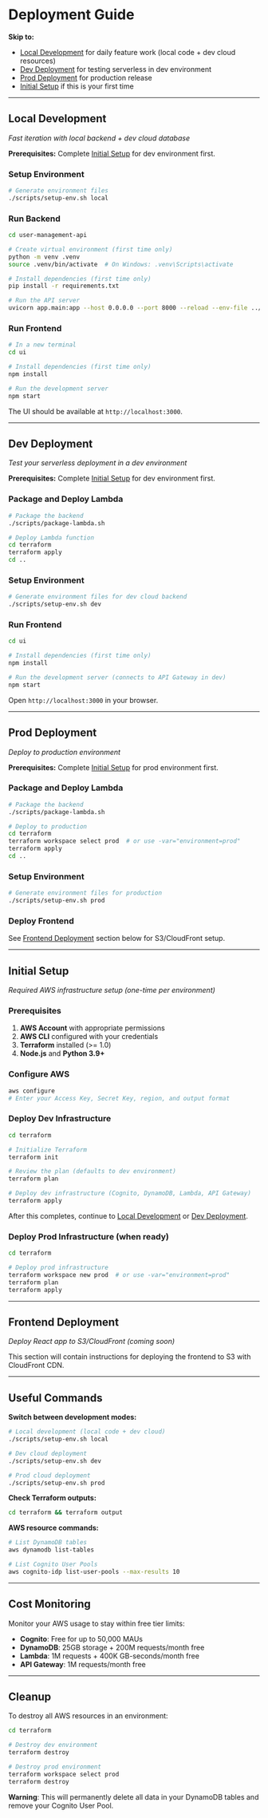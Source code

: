 # Deployment Guide

**Skip to:**
- [Local Development](#local-development) for daily feature work (local code + dev cloud resources)
- [Dev Deployment](#dev-deployment) for testing serverless in dev environment
- [Prod Deployment](#prod-deployment) for production release
- [Initial Setup](#initial-setup) if this is your first time

---

## Local Development

*Fast iteration with local backend + dev cloud database*

**Prerequisites:** Complete [Initial Setup](#initial-setup) for dev environment first.

### Setup Environment

```bash
# Generate environment files
./scripts/setup-env.sh local
```

### Run Backend

```bash
cd user-management-api

# Create virtual environment (first time only)
python -m venv .venv
source .venv/bin/activate  # On Windows: .venv\Scripts\activate

# Install dependencies (first time only)
pip install -r requirements.txt

# Run the API server
uvicorn app.main:app --host 0.0.0.0 --port 8000 --reload --env-file ../.env.local
```

### Run Frontend

```bash
# In a new terminal
cd ui

# Install dependencies (first time only)
npm install

# Run the development server
npm start
```

The UI should be available at `http://localhost:3000`.

---

## Dev Deployment

*Test your serverless deployment in a dev environment*

**Prerequisites:** Complete [Initial Setup](#initial-setup) for dev environment first.

### Package and Deploy Lambda

```bash
# Package the backend
./scripts/package-lambda.sh

# Deploy Lambda function
cd terraform
terraform apply
cd ..
```

### Setup Environment

```bash
# Generate environment files for dev cloud backend
./scripts/setup-env.sh dev
```

### Run Frontend

```bash
cd ui

# Install dependencies (first time only)
npm install

# Run the development server (connects to API Gateway in dev)
npm start
```

Open `http://localhost:3000` in your browser.

---

## Prod Deployment

*Deploy to production environment*

**Prerequisites:** Complete [Initial Setup](#initial-setup) for prod environment first.

### Package and Deploy Lambda

```bash
# Package the backend
./scripts/package-lambda.sh

# Deploy to production
cd terraform
terraform workspace select prod  # or use -var="environment=prod"
terraform apply
cd ..
```

### Setup Environment

```bash
# Generate environment files for production
./scripts/setup-env.sh prod
```

### Deploy Frontend

See [Frontend Deployment](#frontend-deployment) section below for S3/CloudFront setup.

---

## Initial Setup

*Required AWS infrastructure setup (one-time per environment)*

### Prerequisites

1. **AWS Account** with appropriate permissions
2. **AWS CLI** configured with your credentials
3. **Terraform** installed (>= 1.0)
4. **Node.js** and **Python 3.9+**

### Configure AWS

```bash
aws configure
# Enter your Access Key, Secret Key, region, and output format
```

### Deploy Dev Infrastructure

```bash
cd terraform

# Initialize Terraform
terraform init

# Review the plan (defaults to dev environment)
terraform plan

# Deploy dev infrastructure (Cognito, DynamoDB, Lambda, API Gateway)
terraform apply
```

After this completes, continue to [Local Development](#local-development) or [Dev Deployment](#dev-deployment).

### Deploy Prod Infrastructure (when ready)

```bash
cd terraform

# Deploy prod infrastructure
terraform workspace new prod  # or use -var="environment=prod"
terraform plan
terraform apply
```

---

## Frontend Deployment

*Deploy React app to S3/CloudFront (coming soon)*

This section will contain instructions for deploying the frontend to S3 with CloudFront CDN.

---

## Useful Commands

**Switch between development modes:**
```bash
# Local development (local code + dev cloud)
./scripts/setup-env.sh local

# Dev cloud deployment
./scripts/setup-env.sh dev

# Prod cloud deployment
./scripts/setup-env.sh prod
```

**Check Terraform outputs:**
```bash
cd terraform && terraform output
```

**AWS resource commands:**
```bash
# List DynamoDB tables
aws dynamodb list-tables

# List Cognito User Pools
aws cognito-idp list-user-pools --max-results 10
```

---

## Cost Monitoring

Monitor your AWS usage to stay within free tier limits:

- **Cognito**: Free for up to 50,000 MAUs
- **DynamoDB**: 25GB storage + 200M requests/month free
- **Lambda**: 1M requests + 400K GB-seconds/month free
- **API Gateway**: 1M requests/month free

---

## Cleanup

To destroy all AWS resources in an environment:

```bash
cd terraform

# Destroy dev environment
terraform destroy

# Destroy prod environment
terraform workspace select prod
terraform destroy
```

**Warning**: This will permanently delete all data in your DynamoDB tables and remove your Cognito User Pool.